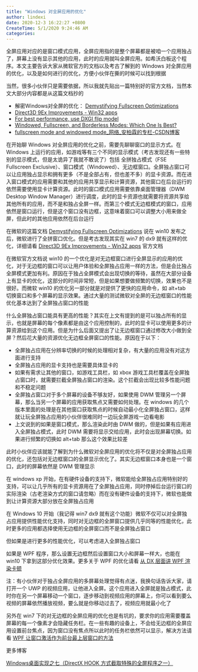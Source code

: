 ```yaml
---
title: "Windows 对全屏应用的优化"
author: lindexi
date: 2020-12-3 16:22:27 +0800
CreateTime: 5/1/2020 9:24:46 AM
categories: 
---
```


全屏应用对应的是窗口模式应用，全屏应用指的是整个屏幕都是被咱一个应用独占了，屏幕上没有显示其他的应用，此时的应用就叫全屏应用。如希沃白板这个程序。本文主要告诉大家从微软官方的文档以及考古了解到的 Windows 对全屏应用的优化，以及是如何进行的优化，方便小伙伴在撕的时候可以找到根据

<!--more-->


<!-- CreateTime:5/1/2020 9:24:46 AM -->



当然，很多小伙伴只是需要依据，所以我就先贴出一篇特别好的官方文档，当然本文大部分内容都是从这篇文档抄的

- 解密Windows对全屏的优化： [Demystifying Fullscreen Optimizations](https://devblogs.microsoft.com/directx/demystifying-full-screen-optimizations/ )
- [Direct3D 9Ex Improvements - Win32 apps](https://docs.microsoft.com/en-us/windows/win32/direct3darticles/direct3d-9ex-improvements )
- [For best performance, use DXGI flip model](https://devblogs.microsoft.com/directx/dxgi-flip-model/ )
- [Windowed, Fullscreen, and Borderless Modes: Which One Is Best?](https://www.makeuseof.com/tag/windowed-fullscreen-borderless-modes/ )
- [fullscreen mode and windowed mode_网络_安柏霖的专栏-CSDN博客](https://blog.csdn.net/toughbro/article/details/82926100 ) 

在开始聊 Windows 对全屏应用的优化之前，需要先聊聊窗口的显示方式。在 Windows 上运行的应用，如游戏等有三个不同的显示模式（考古发现还有一些特别的显示模式，但是太诡异了我就不敢说了）包括 全拼独占模式（FSE Fullscreen Exclusive）、窗口模式（Windowed）、无边框窗口。全屏独占窗口可以让应用独占显示和拥有更多（不是全部占有，但也差不多）的显卡资源。而在进入窗口模式的应用需要和其他的应用共享显示和计算资源，其他窗口在后台运行的依然需要使用显卡计算资源。此时的窗口模式应用需要依靠桌面管理器（DWM Desktop Window Manager）进行调度，此时的显卡资源也就需要将资源共享给其他所有的应用，而不是和独占全屏一样。而第三个模式无边框模式的窗口，应用依然是窗口运行，但是这个窗口没有边框，这意味着窗口可以调整大小用来做全屏，但此时的其他应用依然在后台运行

在微软的这篇文档  [Demystifying Fullscreen Optimizations](https://devblogs.microsoft.com/directx/demystifying-full-screen-optimizations/ ) 说在 win10 发布之后，微软进行了全拼窗口优化。但是考古发现其实在 win7 的 dx9 就有这样的优化，详细请看  [Direct3D 9Ex Improvements - Win32 apps](https://docs.microsoft.com/en-us/windows/win32/direct3darticles/direct3d-9ex-improvements ) 官方文档

在微软官方文档说 win10 的一个优化是对无边框窗口进行全屏显示的应用的优化，对于无边框的窗口可以让用户体验和全屏独占应用一样的方法，但是会比独占全屏模式更加有利。原因在于独占全屏模式会出现切换的等待，虽然在大部分设备上有显卡的优化，这部分的时间非常短，但是如果想要做频繁的切换，效果也不是很好。而微软 win10 的优化另一部分就是对提供了更快的应用命令，如 alt+tab 切换窗口和多个屏幕的显示效果。通过大量的测试微软对全屏的无边框窗口的性能优化基本达到了全屏独占窗口的性能

什么全屏独占窗口能具有更高的性能？其实在上文有提到的是可以独占所有的显示，也就是屏幕的每个像素都是由这个应用控制的，此时的显卡可以使用更多的计算资源给到这个应用。但是为什么后面又提出了让无边框窗口通过修改大小做到全屏？然后花大量的资源优化无边框全屏窗口的性能。原因在于以下：

- 全屏独占应用在分辨率切换的时候的处理相对复杂，有大量的应用没有对这方面进行支持
- 全屏独占应用的显卡支持也是需要具体显卡的
- 如果有需求让其他的窗口，如游戏工具栏，如 xbox 游戏工具栏覆盖在全屏独占窗口时，就需要拦截全屏独占窗口的渲染。这个拦截会出现比较多性能问题和不稳定问题
- 全屏独占窗口对于多个屏幕的设备不够友好，如果使用 DWM 管理另一个屏幕，那么当另一个屏幕的应用获取焦点又需要如何处理。在 windows 的几个版本里面的处理是在其他窗口获取焦点的时候自动最小化全屏独占窗口，这样就让玩全屏独占应用的小伙伴很难同时一边玩全屏游戏一边看电影
- 上文说到的如果是窗口模式，那么渲染此时由 DWM 做的，但是如果有应用进入全屏独占模式，此时 DWM 需要将显示交给应用，此时会出现屏幕切换。如果进行频繁的切换如 alt+tab 那么这个效果比较差

此时小伙伴应该就能了解到为什么微软对全屏应用的优化将不仅是对全屏独占应用的优化，还包括对无边框窗口的全屏显示优化了。其实无边框窗口本身也是一个窗口，此时的屏幕依然是 DWM 管理显示

在 windows xp 开始，在有硬件设备的支持下，微软能给全屏独占应用特别好的支持，可以让几乎所有的显卡资源用在了全屏独占应用，同时停掉后台运行窗口的实际渲染（古老渲染方式的窗口请忽略）而在没有硬件设备的支持下，微软也能做到让计算资源大部分放在全屏独占应用

在 Windows 10 开始（我记得 win7 dx9 就有这个功能）微软不仅可以对全屏独占应用提供性能优化支持，同时对无边框的全屏窗口提供几乎同等的性能优化，此时更多的应用都选择使用无边框的全屏窗口而不是全屏独占窗口

但如果是进行更多的性能优化，可以考虑进入全屏独占窗口

如果是 WPF 程序，那么设置无边框然后设置窗口大小和屏幕一样大，也能在 win10 下拿到这部分优化效果。更多关于 WPF 的优化请看 [从 DX 层面讲 WPF 渲染卡顿](https://blog.lindexi.com/post/%E4%BB%8E-DX-%E5%B1%82%E9%9D%A2%E8%AE%B2-WPF-%E6%B8%B2%E6%9F%93%E5%8D%A1%E9%A1%BF.html )

注：有小伙伴对于独占全屏应用的多屏幕处理觉得有点迷，我换句话告诉大家，请打开一个 UWP 的视频应用，让他进入全屏。这个应用进入全屏就是独占模式，此时你在另一个屏幕移动一个窗口，逐步移动到视频应用的屏幕上，你可以看到要么视频的屏幕依然播放视频，要么就是你移动过去了，视频应用就最小化了

另外在 win7 下的对无边框的全屏应用的优化也是有坑的，要求你的应用需要覆盖屏幕的每一个像素才会隐藏任务栏。在一些有趣的设备上，不会给无边框的全屏应用设置前台焦点，因为窗口没有焦点所以此时的任务栏依然可以显示，解决方法请看 [WPF 让窗口激活作为前台最上层窗口的方法](https://blog.lindexi.com/post/WPF-%E8%AE%A9%E7%AA%97%E5%8F%A3%E6%BF%80%E6%B4%BB%E4%BD%9C%E4%B8%BA%E5%89%8D%E5%8F%B0%E6%9C%80%E4%B8%8A%E5%B1%82%E7%AA%97%E5%8F%A3%E7%9A%84%E6%96%B9%E6%B3%95.html)

更多博客

[Windows桌面实现之七（DirectX HOOK 方式截取特殊的全屏程序之一）](https://blog.csdn.net/fanxiushu/article/details/89363222 )



